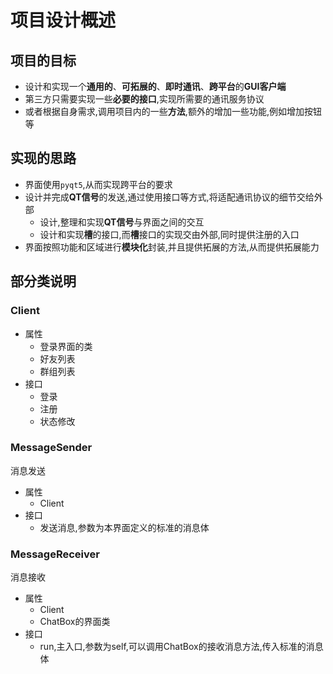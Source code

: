 # 项目设计概述
## 项目的目标
* 设计和实现一个**通用的**、**可拓展的**、**即时通讯**、**跨平台**的**GUI客户端**
* 第三方只需要实现一些**必要的接口**,实现所需要的通讯服务协议
* 或者根据自身需求,调用项目内的一些**方法**,额外的增加一些功能,例如增加按钮等

## 实现的思路
- 界面使用`pyqt5`,从而实现跨平台的要求
- 设计并完成**QT信号**的发送,通过使用接口等方式,将适配通讯协议的细节交给外部
    - 设计,整理和实现**QT信号**与界面之间的交互
    - 设计和实现**槽**的接口,而**槽**接口的实现交由外部,同时提供注册的入口
- 界面按照功能和区域进行**模块化**封装,并且提供拓展的方法,从而提供拓展能力

## 部分类说明
### Client
* 属性
    * 登录界面的类
    * 好友列表
    * 群组列表
* 接口
    * 登录
    * 注册
    * 状态修改

### MessageSender
消息发送
* 属性
    * Client
* 接口
    * 发送消息,参数为本界面定义的标准的消息体
### MessageReceiver
消息接收
* 属性
    * Client
    * ChatBox的界面类
* 接口
    * run,主入口,参数为self,可以调用ChatBox的接收消息方法,传入标准的消息体


